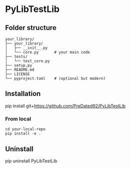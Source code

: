 # PyLibTestLib

## Folder structure
```
your_library/
├── your_library/
│   ├── __init__.py
│   └── core.py       # your main code
├── tests/
│   └── test_core.py
├── setup.py
├── README.md
├── LICENSE
└── pyproject.toml    # (optional but modern)
```

## Installation
pip install git+https://github.com/PreDated92/PyLibTestLib

### From local
```
cd your-local-repo
pip install -e .
```

## Uninstall
pip uninstall PyLibTestLib
